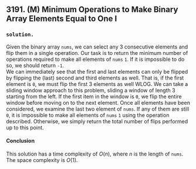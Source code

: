 ## 3191. (M) Minimum Operations to Make Binary Array Elements Equal to One I

### `solution.`
Given the binary array `nums`, we can select any 3 consecutive elements and flip them in a single operation. Our task is to return the minimum number of operations required to make all elements of `nums` `1`. If it is impossible to do so, we should return `-1`.  
We can immediately see that the first and last elements can only be flipped by flipping the (last) second and third elements as well. That is, if the first element is `0`, we must flip the first 3 elements as well WLOG. We can take a sliding window approach to this problem, sliding a window of length 3 starting from the left. If the first item in the window is `0`, we flip the entire window before moving on to the next element. Once all elements have been considered, we examine the last two element of `nums`. If any of them are still `0`, it is impossible to make all elements of `nums` `1` using the operation described. Otherwise, we simply return the total number of flips performed up to this point.  

#### Conclusion
This solution has a time complexity of $O(n)$, where $n$ is the length of `nums`. The space complexity is $O(1)$.  
  

